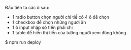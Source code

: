 Đầu tiên ta các ô sau:
- 1 radio button chọn người chi tiề có 4 ô để chọn
- 1 checkbox để chọn những người ăn
- 1 ô input nhập só tiền phải chi
- 1 table để hiển thị tiền của tường người xem đúng không

$ npm run deploy

